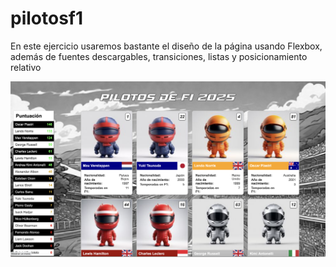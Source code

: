 # pilotosf1

En este ejercicio usaremos bastante el diseño de la página usando Flexbox, además de fuentes descargables, transiciones, listas y posicionamiento relativo

![resultado](resultado.png)

